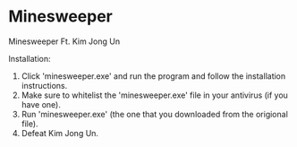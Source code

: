 # Minesweeper
Minesweeper Ft. Kim Jong Un

Installation:
1. Click 'minesweeper.exe' and run the program and follow the installation instructions.
2. Make sure to whitelist the 'minesweeper.exe' file in your antivirus (if you have one).
3. Run 'minesweeper.exe' (the one that you downloaded from the origional file).
4. Defeat Kim Jong Un.
